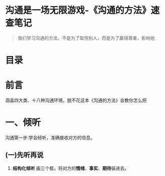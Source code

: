 # 沟通是一场无限游戏-《沟通的方法》速查笔记
> 我们学习沟通的方法，不是为了取悦别人，而是为了赢得尊重，影响他
>

# 目录
# 前言

涵盖四大类、十八种沟通环境，脱不花这本《沟通的方法》会教你怎么把

# 一、倾听
沟通第一步:学会倾听，准确接收对方的信息。

## (一)先听再说

1. **结构化倾听**
画三个框，将对方的**情绪**、**事实**、**期待**装进去。
